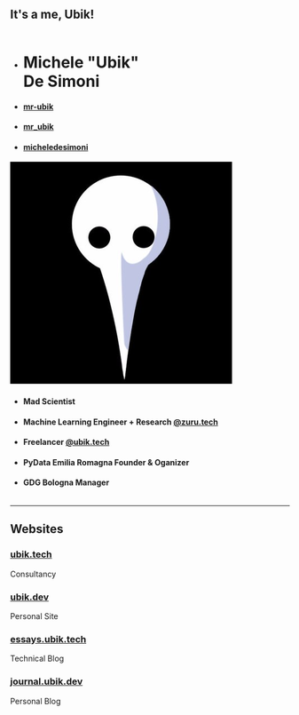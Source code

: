 <div class="wrap">
<h2>It's a me, Ubik!</h2>
<div class="grid sm">
    <div class="column">
        <ul class="flexblock specs">
            <li><h1>Michele "Ubik"<br />De Simoni</h1></li>
            <li><h4><a href="https://github.com/mr-ubik"><i class="fab fa-github"></i> mr-ubik</a></h4></li>
            <li><h4><a href="https://twitter.com/mr_ubik"><i class="fab fa-twitter"></i> mr_ubik</a></h4></li>
            <li><h4><a href="https://linkedin.com/in/micheledesimoni"><i class="fab fa-linkedin"></i> micheledesimoni</a></h4></li>
        </ul>
        <img class="p-pic alignleft" src="../images/avatar.jpg" alt="avatar"></img>
    </div>
    <div class="column">
        <ul class="flexblock specs">
            <li><h4><i class="fab fa-python"></i> Mad Scientist</h4></li>
            <li><h4><i class="fas fa-building"></i> Machine Learning Engineer + Research <a href="https://zuru.tech">@zuru.tech</a></h4></li>
            <li><h4><i class="fas fa-user-secret"></i> Freelancer <a href="https://ubik.tech">@ubik.tech</a></h4></li>
            <li><h4><i class="fas fa-users"></i> PyData Emilia Romagna Founder & Oganizer </h4></li>
            <li><h4><i class="fab fa-google"></i> GDG Bologna Manager</h4></li>
        </ul>
    </div>
</div>
</div>

---

<!-- classes: websites -->
## Websites

<div class="cgrid">
    <div class="site">
        <h3><a href="https://ubik.tech">ubik.tech</a></h3>
        <p>Consultancy</p>
    </div>
    <div class="site">
        <h3><a href="https://ubik.dev">ubik.dev</a></h3>
        <p>Personal Site</p>
    </div>
    <div class="site">
        <h3><a href="https://essays.ubik.tech">essays.ubik.tech</a></h3>
        <p>Technical Blog</p>
    </div>
    <div class="site">
        <h3><a href="https://journal.ubik.dev">journal.ubik.dev</a></h3>
        <p>Personal Blog</p>
    </div>
</div>
